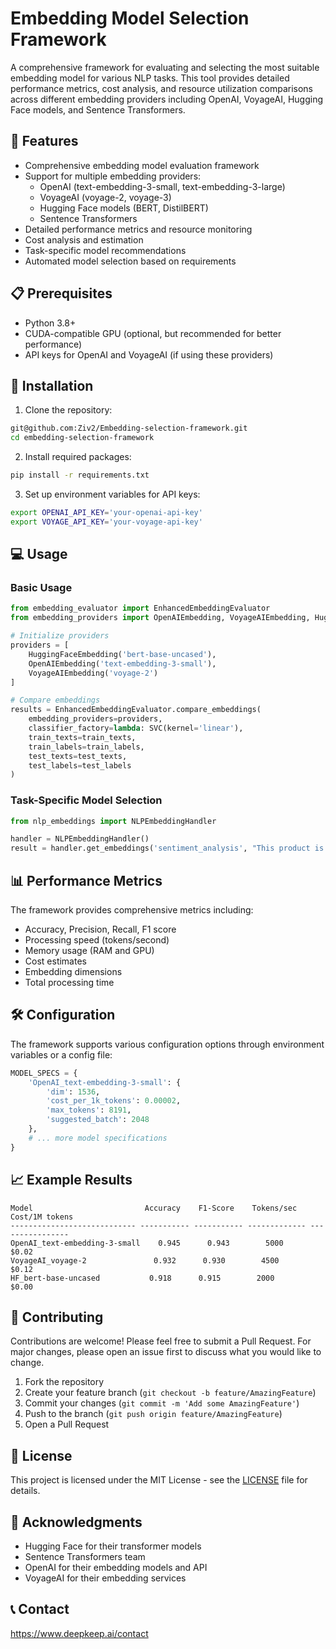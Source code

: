 
# Embedding Model Selection Framework

A comprehensive framework for evaluating and selecting the most suitable embedding model for various NLP tasks. This tool provides detailed performance metrics, cost analysis, and resource utilization comparisons across different embedding providers including OpenAI, VoyageAI, Hugging Face models, and Sentence Transformers.

## 🌟 Features

- Comprehensive embedding model evaluation framework
- Support for multiple embedding providers:
  - OpenAI (text-embedding-3-small, text-embedding-3-large)
  - VoyageAI (voyage-2, voyage-3)
  - Hugging Face models (BERT, DistilBERT)
  - Sentence Transformers
- Detailed performance metrics and resource monitoring
- Cost analysis and estimation
- Task-specific model recommendations
- Automated model selection based on requirements

## 📋 Prerequisites

- Python 3.8+
- CUDA-compatible GPU (optional, but recommended for better performance)
- API keys for OpenAI and VoyageAI (if using these providers)

## 🚀 Installation

1. Clone the repository:
```bash
git@github.com:Ziv2/Embedding-selection-framework.git
cd embedding-selection-framework
```

2. Install required packages:
```bash
pip install -r requirements.txt
```

3. Set up environment variables for API keys:
```bash
export OPENAI_API_KEY='your-openai-api-key'
export VOYAGE_API_KEY='your-voyage-api-key'
```

## 💻 Usage

### Basic Usage

```python
from embedding_evaluator import EnhancedEmbeddingEvaluator
from embedding_providers import OpenAIEmbedding, VoyageAIEmbedding, HuggingFaceEmbedding

# Initialize providers
providers = [
    HuggingFaceEmbedding('bert-base-uncased'),
    OpenAIEmbedding('text-embedding-3-small'),
    VoyageAIEmbedding('voyage-2')
]

# Compare embeddings
results = EnhancedEmbeddingEvaluator.compare_embeddings(
    embedding_providers=providers,
    classifier_factory=lambda: SVC(kernel='linear'),
    train_texts=train_texts,
    train_labels=train_labels,
    test_texts=test_texts,
    test_labels=test_labels
)
```

### Task-Specific Model Selection

```python
from nlp_embeddings import NLPEmbeddingHandler

handler = NLPEmbeddingHandler()
result = handler.get_embeddings('sentiment_analysis', "This product is amazing!")
```

## 📊 Performance Metrics

The framework provides comprehensive metrics including:
- Accuracy, Precision, Recall, F1 score
- Processing speed (tokens/second)
- Memory usage (RAM and GPU)
- Cost estimates
- Embedding dimensions
- Total processing time

## 🛠️ Configuration

The framework supports various configuration options through environment variables or a config file:

```python
MODEL_SPECS = {
    'OpenAI_text-embedding-3-small': {
        'dim': 1536,
        'cost_per_1k_tokens': 0.00002,
        'max_tokens': 8191,
        'suggested_batch': 2048
    },
    # ... more model specifications
}
```

## 📈 Example Results

```
Model                         Accuracy    F1-Score    Tokens/sec    Cost/1M tokens
---------------------------- ----------- ----------- ------------- ----------------
OpenAI_text-embedding-3-small    0.945      0.943        5000         $0.02
VoyageAI_voyage-2               0.932      0.930        4500         $0.12
HF_bert-base-uncased           0.918      0.915        2000         $0.00
```

## 🤝 Contributing

Contributions are welcome! Please feel free to submit a Pull Request. For major changes, please open an issue first to discuss what you would like to change.

1. Fork the repository
2. Create your feature branch (`git checkout -b feature/AmazingFeature`)
3. Commit your changes (`git commit -m 'Add some AmazingFeature'`)
4. Push to the branch (`git push origin feature/AmazingFeature`)
5. Open a Pull Request

## 📝 License

This project is licensed under the MIT License - see the [LICENSE](LICENSE) file for details.

## 🙏 Acknowledgments

- Hugging Face for their transformer models
- Sentence Transformers team
- OpenAI for their embedding models and API
- VoyageAI for their embedding services

## 📞 Contact

https://www.deepkeep.ai/contact
